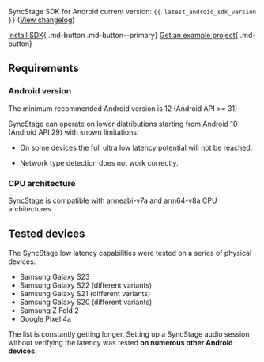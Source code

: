 SyncStage SDK for Android current version: `{{ latest_android_sdk_version }}` ([View changelog](changelog.md))

[Install SDK](quickstart.md){ .md-button .md-button--primary} [Get an example project](quickstart.md){ .md-button}


## Requirements 
### Android version
The minimum recommended Android version is 12 (Android API >= 31)

SyncStage can operate on lower distributions starting from Android 10 (Android API 29) with known limitations:

* On some devices the full ultra low latency potential will not be reached.

* Network type detection does not work correctly.

### CPU architecture
SyncStage is compatible with armeabi-v7a and arm64-v8a CPU architectures.


## Tested devices
The SyncStage low latency capabilities were tested on a series of physical devices:

* Samsung Galaxy S23
* Samsung Galaxy S22 (different variants)
* Samsung Galaxy S21 (different variants)
* Samsung Galaxy S20 (different variants)
* Samsung Z Fold 2
* Google Pixel 4a

The list is constantly getting longer. Setting up a SyncStage audio session without verifying the latency was tested **on numerous other Android devices.**
